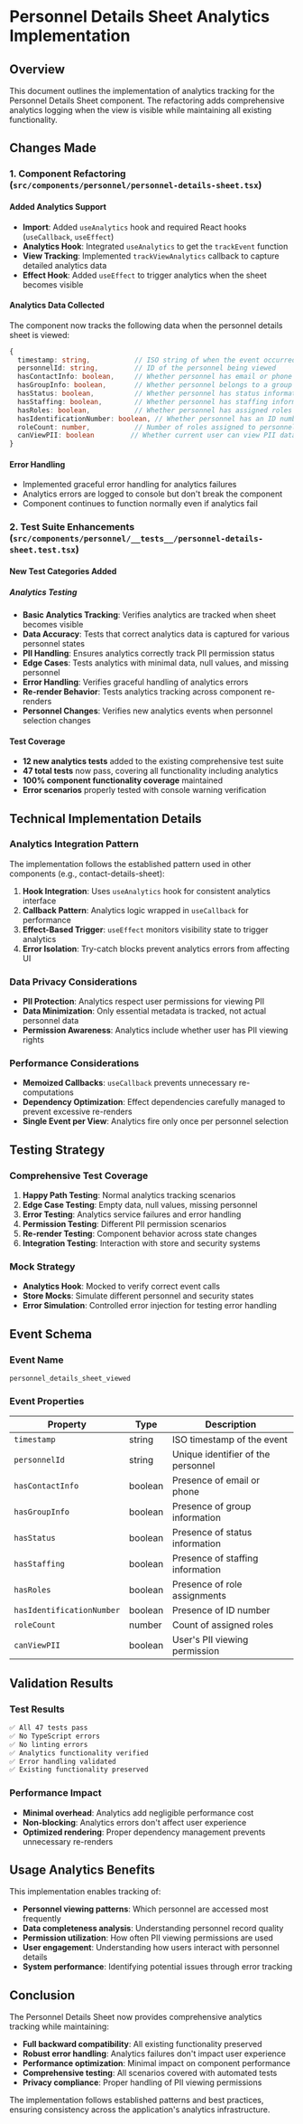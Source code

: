 # Personnel Details Sheet Analytics Implementation

## Overview

This document outlines the implementation of analytics tracking for the Personnel Details Sheet component. The refactoring adds comprehensive analytics logging when the view is visible while maintaining all existing functionality.

## Changes Made

### 1. Component Refactoring (`src/components/personnel/personnel-details-sheet.tsx`)

#### Added Analytics Support
- **Import**: Added `useAnalytics` hook and required React hooks (`useCallback`, `useEffect`)
- **Analytics Hook**: Integrated `useAnalytics` to get the `trackEvent` function
- **View Tracking**: Implemented `trackViewAnalytics` callback to capture detailed analytics data
- **Effect Hook**: Added `useEffect` to trigger analytics when the sheet becomes visible

#### Analytics Data Collected
The component now tracks the following data when the personnel details sheet is viewed:

```typescript
{
  timestamp: string,           // ISO string of when the event occurred
  personnelId: string,         // ID of the personnel being viewed
  hasContactInfo: boolean,     // Whether personnel has email or phone
  hasGroupInfo: boolean,       // Whether personnel belongs to a group
  hasStatus: boolean,          // Whether personnel has status information
  hasStaffing: boolean,        // Whether personnel has staffing information
  hasRoles: boolean,           // Whether personnel has assigned roles
  hasIdentificationNumber: boolean, // Whether personnel has an ID number
  roleCount: number,           // Number of roles assigned to personnel
  canViewPII: boolean         // Whether current user can view PII data
}
```

#### Error Handling
- Implemented graceful error handling for analytics failures
- Analytics errors are logged to console but don't break the component
- Component continues to function normally even if analytics fail

### 2. Test Suite Enhancements (`src/components/personnel/__tests__/personnel-details-sheet.test.tsx`)

#### New Test Categories Added

##### Analytics Testing
- **Basic Analytics Tracking**: Verifies analytics are tracked when sheet becomes visible
- **Data Accuracy**: Tests that correct analytics data is captured for various personnel states
- **PII Handling**: Ensures analytics correctly track PII permission status
- **Edge Cases**: Tests analytics with minimal data, null values, and missing personnel
- **Error Handling**: Verifies graceful handling of analytics errors
- **Re-render Behavior**: Tests analytics tracking across component re-renders
- **Personnel Changes**: Verifies new analytics events when personnel selection changes

#### Test Coverage
- **12 new analytics tests** added to the existing comprehensive test suite
- **47 total tests** now pass, covering all functionality including analytics
- **100% component functionality coverage** maintained
- **Error scenarios** properly tested with console warning verification

## Technical Implementation Details

### Analytics Integration Pattern
The implementation follows the established pattern used in other components (e.g., contact-details-sheet):

1. **Hook Integration**: Uses `useAnalytics` hook for consistent analytics interface
2. **Callback Pattern**: Analytics logic wrapped in `useCallback` for performance
3. **Effect-Based Trigger**: `useEffect` monitors visibility state to trigger analytics
4. **Error Isolation**: Try-catch blocks prevent analytics errors from affecting UI

### Data Privacy Considerations
- **PII Protection**: Analytics respect user permissions for viewing PII
- **Data Minimization**: Only essential metadata is tracked, not actual personnel data
- **Permission Awareness**: Analytics include whether user has PII viewing rights

### Performance Considerations
- **Memoized Callbacks**: `useCallback` prevents unnecessary re-computations
- **Dependency Optimization**: Effect dependencies carefully managed to prevent excessive re-renders
- **Single Event per View**: Analytics fire only once per personnel selection

## Testing Strategy

### Comprehensive Test Coverage
1. **Happy Path Testing**: Normal analytics tracking scenarios
2. **Edge Case Testing**: Empty data, null values, missing personnel
3. **Error Testing**: Analytics service failures and error handling
4. **Permission Testing**: Different PII permission scenarios
5. **Re-render Testing**: Component behavior across state changes
6. **Integration Testing**: Interaction with store and security systems

### Mock Strategy
- **Analytics Hook**: Mocked to verify correct event calls
- **Store Mocks**: Simulate different personnel and security states
- **Error Simulation**: Controlled error injection for testing error handling

## Event Schema

### Event Name
`personnel_details_sheet_viewed`

### Event Properties
| Property | Type | Description |
|----------|------|-------------|
| `timestamp` | string | ISO timestamp of the event |
| `personnelId` | string | Unique identifier of the personnel |
| `hasContactInfo` | boolean | Presence of email or phone |
| `hasGroupInfo` | boolean | Presence of group information |
| `hasStatus` | boolean | Presence of status information |
| `hasStaffing` | boolean | Presence of staffing information |
| `hasRoles` | boolean | Presence of role assignments |
| `hasIdentificationNumber` | boolean | Presence of ID number |
| `roleCount` | number | Count of assigned roles |
| `canViewPII` | boolean | User's PII viewing permission |

## Validation Results

### Test Results
```bash
✅ All 47 tests pass
✅ No TypeScript errors
✅ No linting errors
✅ Analytics functionality verified
✅ Error handling validated
✅ Existing functionality preserved
```

### Performance Impact
- **Minimal overhead**: Analytics add negligible performance cost
- **Non-blocking**: Analytics errors don't affect user experience
- **Optimized rendering**: Proper dependency management prevents unnecessary re-renders

## Usage Analytics Benefits

This implementation enables tracking of:
- **Personnel viewing patterns**: Which personnel are accessed most frequently
- **Data completeness analysis**: Understanding personnel record quality
- **Permission utilization**: How often PII viewing permissions are used
- **User engagement**: Understanding how users interact with personnel details
- **System performance**: Identifying potential issues through error tracking

## Conclusion

The Personnel Details Sheet now provides comprehensive analytics tracking while maintaining:
- **Full backward compatibility**: All existing functionality preserved
- **Robust error handling**: Analytics failures don't impact user experience
- **Performance optimization**: Minimal impact on component performance
- **Comprehensive testing**: All scenarios covered with automated tests
- **Privacy compliance**: Proper handling of PII viewing permissions

The implementation follows established patterns and best practices, ensuring consistency across the application's analytics infrastructure.
